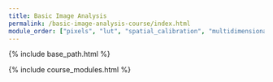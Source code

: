 ```yaml
---
title: Basic Image Analysis
permalink: /basic-image-analysis-course/index.html
module_order: ["pixels", "lut", "spatial_calibration", "multidimensional_image_basics", "datatypes"]
---
```


{% include base_path.html %}

{% include course_modules.html %}
